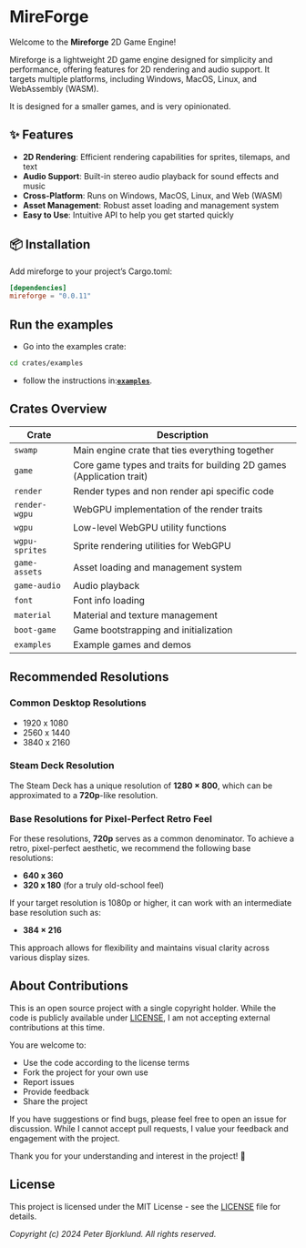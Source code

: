 # MireForge

Welcome to the **Mireforge** 2D Game Engine!

Mireforge is a lightweight 2D game engine designed for simplicity and performance, offering features for 2D rendering and audio support. It targets multiple platforms, including Windows, MacOS, Linux, and WebAssembly (WASM).

It is designed for a smaller games, and is very opinionated.

## ✨ Features

- **2D Rendering**: Efficient rendering capabilities for sprites, tilemaps, and text
- **Audio Support**: Built-in stereo audio playback for sound effects and music
- **Cross-Platform**: Runs on Windows, MacOS, Linux, and Web (WASM)
- **Asset Management**: Robust asset loading and management system
- **Easy to Use**: Intuitive API to help you get started quickly

## 📦 Installation

Add mireforge to your project’s Cargo.toml:

```toml
[dependencies]
mireforge = "0.0.11"
```

## Run the examples

- Go into the examples crate:

```bash
cd crates/examples
```

- follow the instructions in:**[`examples`](crates/examples/README.md)**.

## Crates Overview

| Crate          | Description                                                          |
| -------------- | -------------------------------------------------------------------- |
| `swamp`        | Main engine crate that ties everything together                      |
| `game`         | Core game types and traits for building 2D games (Application trait) |
| `render`       | Render types and non render api specific code                        |
| `render-wgpu`  | WebGPU implementation of the render traits                           |
| `wgpu`         | Low-level WebGPU utility functions                                   |
| `wgpu-sprites` | Sprite rendering utilities for WebGPU                                |
| `game-assets`  | Asset loading and management system                                  |
| `game-audio`   | Audio playback                                                       |
| `font`         | Font info loading                                                    |
| `material`     | Material and texture management                                      |
| `boot-game`    | Game bootstrapping and initialization                                |
| `examples`     | Example games and demos                                              |

## Recommended Resolutions

### Common Desktop Resolutions

- 1920 x 1080
- 2560 x 1440
- 3840 x 2160

### Steam Deck Resolution

The Steam Deck has a unique resolution of **1280 × 800**, which can be approximated to a **720p**-like resolution.

### Base Resolutions for Pixel-Perfect Retro Feel

For these resolutions, **720p** serves as a common denominator. To achieve a retro, pixel-perfect aesthetic, we recommend the following base resolutions:

- **640 x 360**
- **320 x 180** (for a truly old-school feel)

If your target resolution is 1080p or higher, it can work with an intermediate base resolution such as:

- **384 × 216**

This approach allows for flexibility and maintains visual clarity across various display sizes.

## About Contributions

This is an open source project with a single copyright holder.
While the code is publicly available under [LICENSE](LICENSE), I am not accepting external contributions at this time.

You are welcome to:

- Use the code according to the license terms
- Fork the project for your own use
- Report issues
- Provide feedback
- Share the project

If you have suggestions or find bugs, please feel free to open an issue for discussion. While I cannot accept pull requests, I value your feedback and engagement with the project.

Thank you for your understanding and interest in the project! 🙏

## License

This project is licensed under the MIT License - see the [LICENSE](LICENSE) file for details.

_Copyright (c) 2024 Peter Bjorklund. All rights reserved._
